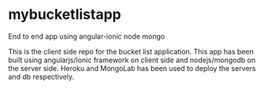 mybucketlistapp
===============

End to end app using angular-ionic node mongo

This is the client side repo for the bucket list application. 
This app has been built using angularjs/ionic framework on client side and nodejs/mongodb on the server side.
Heroku and MongoLab has been used to deploy the servers and db respectively.
